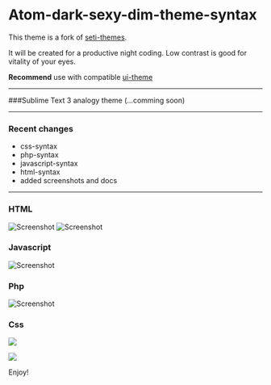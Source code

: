 # Atom-dark-sexy-dim-theme-syntax

This theme is a fork of [seti-themes](https://github.com/jesseweed/seti-ui).

It will be created for a productive night coding.
Low contrast is good for vitality of your eyes.


**Recommend** use with compatible [ui-theme](https://atom.io/themes/atom-dark-sexy-dim-ui-theme)

***

###Sublime Text 3 analogy theme
(...comming soon)

***

### Recent changes
* css-syntax
* php-syntax
* javascript-syntax
* html-syntax
* added screenshots and docs



---------------------------------------------------------
### HTML
![Screenshot](https://github.com/alexiTakov/atom-dark-sexy-dim-theme-syntax/blob/master/screen/html-syntax.png?raw=true)
![Screenshot](https://github.com/alexiTakov/atom-dark-sexy-dim-theme-syntax/blob/master/screen/html-syntax2.png?raw=true)


### Javascript
![Screenshot](https://github.com/alexiTakov/atom-dark-sexy-dim-theme-syntax/blob/master/screen/js-syntax.png?raw=true)

### Php
![Screenshot](https://github.com/alexiTakov/atom-dark-sexy-dim-theme-syntax/blob/master/screen/php-syxtax.png?raw=true)

### Css
![](https://github.com/alexiTakov/atom-dark-sexy-dim-theme-syntax/blob/master/screen/сss-syntax.png?raw=true)


![](https://yandex.ru/images/search?text=atom&img_url=http%3A%2F%2Ftreyhunner.com%2Feditorconfig-slides%2Flogos%2Fatom.png&pos=23&rpt=simage)

Enjoy!
